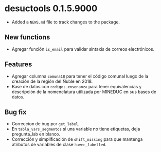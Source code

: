 # desuctools 0.1.5.9000

* Added a `NEWS.md` file to track changes to the package.

## New functions

* Agregar función `is_email` para validar sintaxis de correos electrónicos.

## Features

* Agregar columna `comuna18` para tener el código comunal luego de la creación de la región del Ñuble en 2018.
* Base de datos con `codigos_ensenanza` para tener equivalencias y descripción de la nomenclatura utilizada por MINEDUC en sus bases de datos.

## Bug fix

* Correccion de bug por `get_label`.
* En `tabla_vars_segmentos` si una variable no tiene etiquetas, deja pregunta_lab en blanco.
* Corrección y simplificación de `shift_missing` para que mantenga atributos de variables de clase `haven_labelled`.
